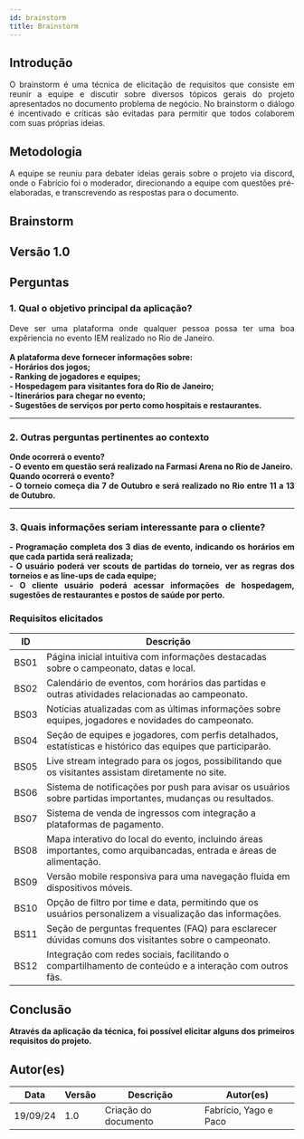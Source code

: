 ```yaml
---
id: brainstorm
title: Brainstorm
---
```

 
## Introdução
<p align = "justify">
O brainstorm é uma técnica de elicitação de requisitos que consiste em reunir a equipe e discutir sobre diversos tópicos gerais do projeto apresentados no documento problema de negócio. No brainstorm o diálogo é incentivado e críticas são evitadas para permitir que todos colaborem com suas próprias ideias.
</p>
 
## Metodologia
<p align = "justify">
A equipe se reuniu para debater ideias gerais sobre o projeto via discord, onde o Fabrício foi o moderador, direcionando a equipe com questões pré-elaboradas, e transcrevendo as respostas para o documento.
</p>
 
## Brainstorm
 
## Versão 1.0
 
## Perguntas
 
### 1. Qual o objetivo principal da aplicação?
 
<p align = "justify">
Deve ser uma plataforma onde qualquer pessoa possa ter uma boa expêriencia no evento IEM realizado no Rio de Janeiro.<br>
<br>
<b>A plataforma deve fornecer informações sobre:<b>
<br>
 - Horários dos jogos;<br>
 - Ranking de jogadores e equipes;<br>
 - Hospedagem para visitantes fora do Rio de Janeiro; <br>
 - Itinerários para chegar no evento;<br>
 - Sugestões de serviços por perto como hospitais e restaurantes.
</p>
 
---
 
### 2. Outras perguntas pertinentes ao contexto

<p align = "justify">
<b>Onde ocorrerá o evento?</b>
<br> 
- O evento em questão será realizado na Farmasi Arena no Rio de Janeiro.
 <br>
<b>Quando ocorrerá o evento?</b>
<br>
 - O torneio começa dia 7 de Outubro e será realizado no Rio entre 11 a 13 de Outubro.
</p>

---
 
### 3. Quais informações seriam interessante para o cliente?
<p align = "justify">
   - Programação completa dos 3 dias de evento, indicando os horários em que cada partida será realizada;<br>
   - O usuário poderá ver scouts de partidas do torneio, ver as regras dos torneios e as line-ups de cada equipe;<br>
   - O cliente usuário poderá acessar informações de hospedagem, sugestões de restaurantes e postos de saúde por perto.
</p>
 
### Requisitos elicitados
 
|ID|Descrição|
|----|-------------|
|BS01| Página inicial intuitiva com informações destacadas sobre o campeonato, datas e local. |
|BS02| Calendário de eventos, com horários das partidas e outras atividades relacionadas ao campeonato. |
|BS03| Notícias atualizadas com as últimas informações sobre equipes, jogadores e novidades do campeonato. |
|BS04| Seção de equipes e jogadores, com perfis detalhados, estatísticas e histórico das equipes que participarão. |
|BS05| Live stream integrado para os jogos, possibilitando que os visitantes assistam diretamente no site. |
|BS06| Sistema de notificações por push para avisar os usuários sobre partidas importantes, mudanças ou resultados. |
|BS07| Sistema de venda de ingressos com integração a plataformas de pagamento. |
|BS08| Mapa interativo do local do evento, incluindo áreas importantes, como arquibancadas, entrada e áreas de alimentação. |
|BS09| Versão mobile responsiva para uma navegação fluida em dispositivos móveis. |
|BS10| Opção de filtro por time e data, permitindo que os usuários personalizem a visualização das informações. |
|BS11| Seção de perguntas frequentes (FAQ) para esclarecer dúvidas comuns dos visitantes sobre o campeonato. |
|BS12| Integração com redes sociais, facilitando o compartilhamento de conteúdo e a interação com outros fãs.|
 
## Conclusão
<p align = "justify">
Através da aplicação da técnica, foi possível elicitar alguns dos primeiros requisitos do projeto.
</p>
 
## Autor(es)
| Data | Versão | Descrição | Autor(es) |
| -- | -- | -- | -- |
| 19/09/24 | 1.0 | Criação do documento | Fabrício, Yago e Paco |
